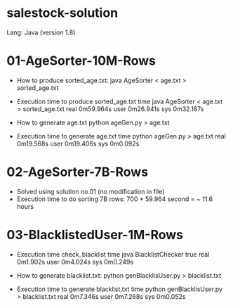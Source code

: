 # salestock-solution

Lang: Java (version 1.8)

01-AgeSorter-10M-Rows
=====================
- How to produce sorted_age.txt:
java AgeSorter < age.txt > sorted_age.txt

- Execution time to produce sorted_age.txt
time java AgeSorter < age.txt > sorted_age.txt
real	0m59.964s
user	0m26.941s
sys	0m32.187s

- How to generate age.txt 
python ageGen.py > age.txt

- Execution time to generate age.txt
time python ageGen.py > age.txt
real	0m19.568s
user	0m19.406s
sys	0m0.092s


02-AgeSorter-7B-Rows
====================
- Solved using solution no.01 (no modification in file)
- Execution time to do sorting 7B rows: 700 * 59.964 second = ~ 11.6 hours 

03-BlacklistedUser-1M-Rows
==========================
- Execution time check_blacklist
time java BlacklistChecker
true
real	0m1.902s
user	0m4.024s
sys	0m0.249s

- How to generate blacklist.txt:
python genBlacklisUser.py > blacklist.txt

- Execution time to generate blacklist.txt
time python genBlacklisUser.py > blacklist.txt
real	0m7.346s
user	0m7.268s
sys		0m0.052s

 
